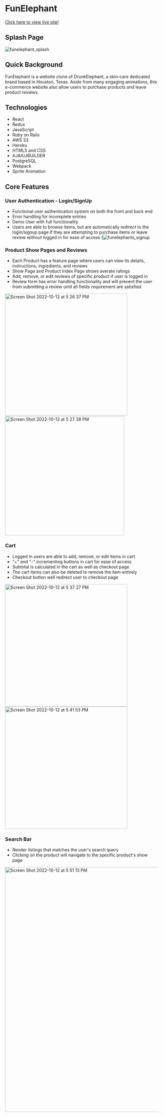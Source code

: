 # FunElephant

[Click here to view live site!](https://funelephant.herokuapp.com/)

## Splash Page

![funelephant_splash](https://user-images.githubusercontent.com/107105296/195471403-3e7f0347-4504-409c-93c0-3f38dbb7b6ce.gif)


## Quick Background

FunElephant is a website clone of DrunkElephant, a skin-care dedicated brand based in Houston, Texas. Aside from many engaging animations, this e-commerce website also allow users to purchase products and leave product reviews. 

## Technologies

* React
* Redux
* JavaScript
* Ruby on Rails
* AWS S3
* Heroku
* HTML5 and CSS
* AJAX/JBUILDER
* PostgreSQL
* Webpack
* Sprite Animation 

## Core Features

### User Authentication - Login/SignUp

* Functional user authentication system on both the front and back end
* Error handling for incomplete entries
* Demo User with full functionality
* Users are able to browse items, but are automatically redirect to the login/signup page if they are attempting to purchase items or leave review without logged in for ease of access
(![funelephants_signup](https://user-images.githubusercontent.com/107105296/195470302-81ba5d9a-b014-4736-8103-17d2e7d4ce1e.gif)

### Product Show Pages and Reviews
* Each Product has a feature page where users can view its details, instructions, ingredients, and reviews
* Show Page and Product Index Page shows averate ratings
* Add, remove, or edit reviews of specific product if user is logged in
* Review form has error handling functionality and will prevent the user from submitting a review until all fields requirement are satisfied

<img width="400" alt="Screen Shot 2022-10-12 at 5 26 37 PM" src="https://user-images.githubusercontent.com/107105296/195471767-79401f6c-2fe6-42a3-8851-1e3bbdcac4cf.png"> <img width="390" alt="Screen Shot 2022-10-12 at 5 27 38 PM" src="https://user-images.githubusercontent.com/107105296/195471781-a266537d-9a24-4352-b209-56a6b678c73b.png">

### Cart

* Logged in users are able to add, remove, or edit items in cart
* "+" and "-" incrementing buttons in cart for ease of access 
* Subtotal is calculated in the cart as well as checkout page
* The cart items can also be deleted to remove the item entirely
* Checkout button well redirect user to checkout page 

<img width="400" alt="Screen Shot 2022-10-12 at 5 37 27 PM" src="https://user-images.githubusercontent.com/107105296/195472903-965aaf52-6a0b-4e9e-9246-0ae0aec0e93e.png"> <img width="400" alt="Screen Shot 2022-10-12 at 5 41 53 PM" src="https://user-images.githubusercontent.com/107105296/195473048-6ec7e06a-a317-491a-9b11-1b56edc326fc.png">

### Search Bar

* Render listings that matches the user's search query
* Clicking on the product will navigate to the specific product's show page 

<img width="800" alt="Screen Shot 2022-10-12 at 5 51 13 PM" src="https://user-images.githubusercontent.com/107105296/195474007-78333813-c2f7-40cc-95a6-5094f01edda9.png">




